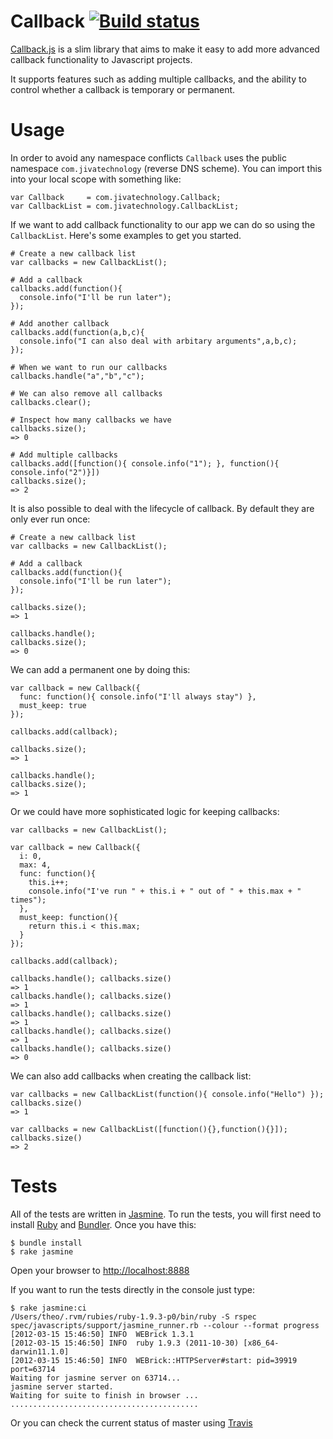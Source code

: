 Callback [![Build status](https://secure.travis-ci.org/theozaurus/callback-js.png)](http://travis-ci.org/theozaurus/callback-js)
========

[Callback.js](http://github.com/theozaurus/callback-js) is a slim library that
aims to make it easy to add more advanced callback functionality to Javascript
projects.

It supports features such as adding multiple callbacks, and the ability to
control whether a callback is temporary or permanent.

Usage
=====

In order to avoid any namespace conflicts `Callback` uses the public namespace
`com.jivatechnology` (reverse DNS scheme). You can import this into your local
scope with something like:

    var Callback     = com.jivatechnology.Callback;
    var CallbackList = com.jivatechnology.CallbackList;

If we want to add callback functionality to our app we can do so using the
`CallbackList`. Here's some examples to get you started.

    # Create a new callback list
    var callbacks = new CallbackList();

    # Add a callback
    callbacks.add(function(){
      console.info("I'll be run later");
    });

    # Add another callback
    callbacks.add(function(a,b,c){
      console.info("I can also deal with arbitary arguments",a,b,c);
    });

    # When we want to run our callbacks
    callbacks.handle("a","b","c");

    # We can also remove all callbacks
    callbacks.clear();

    # Inspect how many callbacks we have
    callbacks.size();
    => 0

    # Add multiple callbacks
    callbacks.add([function(){ console.info("1"); }, function(){ console.info("2")}])
    callbacks.size();
    => 2

It is also possible to deal with the lifecycle of callback. By default they are
only ever run once:

    # Create a new callback list
    var callbacks = new CallbackList();

    # Add a callback
    callbacks.add(function(){
      console.info("I'll be run later");
    });

    callbacks.size();
    => 1

    callbacks.handle();
    callbacks.size();
    => 0

We can add a permanent one by doing this:

    var callback = new Callback({
      func: function(){ console.info("I'll always stay") },
      must_keep: true
    });

    callbacks.add(callback);

    callbacks.size();
    => 1

    callbacks.handle();
    callbacks.size();
    => 1

Or we could have more sophisticated logic for keeping callbacks:

    var callbacks = new CallbackList();

    var callback = new Callback({
      i: 0,
      max: 4,
      func: function(){
        this.i++;
        console.info("I've run " + this.i + " out of " + this.max + " times");
      },
      must_keep: function(){
        return this.i < this.max;
      }
    });

    callbacks.add(callback);

    callbacks.handle(); callbacks.size()
    => 1
    callbacks.handle(); callbacks.size()
    => 1
    callbacks.handle(); callbacks.size()
    => 1
    callbacks.handle(); callbacks.size()
    => 1
    callbacks.handle(); callbacks.size()
    => 0

We can also add callbacks when creating the callback list:

    var callbacks = new CallbackList(function(){ console.info("Hello") });
    callbacks.size()
    => 1

    var callbacks = new CallbackList([function(){},function(){}]);
    callbacks.size()
    => 2

Tests
=====

All of the tests are written in [Jasmine](http://pivotal.github.com/jasmine/).
To run the tests, you will first need to install [Ruby](http://ruby-lang.org)
and [Bundler](http://gembundler.com/). Once you have this:

    $ bundle install
    $ rake jasmine

Open your browser to [http://localhost:8888](http://localhost:8888)

If you want to run the tests directly in the console just type:

    $ rake jasmine:ci
    /Users/theo/.rvm/rubies/ruby-1.9.3-p0/bin/ruby -S rspec spec/javascripts/support/jasmine_runner.rb --colour --format progress
    [2012-03-15 15:46:50] INFO  WEBrick 1.3.1
    [2012-03-15 15:46:50] INFO  ruby 1.9.3 (2011-10-30) [x86_64-darwin11.1.0]
    [2012-03-15 15:46:50] INFO  WEBrick::HTTPServer#start: pid=39919 port=63714
    Waiting for jasmine server on 63714...
    jasmine server started.
    Waiting for suite to finish in browser ...
    ..........................................

Or you can check the current status of master using [Travis](http://travis-ci.org/#!/theozaurus/callback-js)
